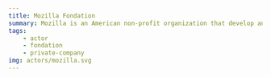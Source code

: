```yaml
---
title: Mozilla Fondation
summary: Mozilla is an American non-profit organization that develop and maintained open-source projects like the browser Firefox. It promotes free softwares, a more open Internet and emphasizes values of privacy.
tags:
    - actor
    - fondation
    - private-company
img: actors/mozilla.svg
---
```

